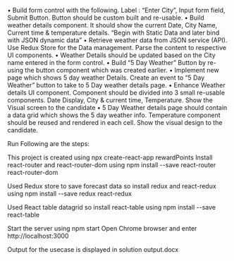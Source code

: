 •	Build form control with the following. Label : “Enter City”, Input form field, Submit Button. Button should be custom built and re-usable.
•	Build weather details component. It should show the current Date, City Name, Current time & temperature details. “Begin with Static Data and later bind with JSON dynamic data”
•	Retrieve weather data from JSON service (API). Use Redux Store for the Data management. Parse the content to respective UI components.
•	Weather Details should be updated based on the City name entered in the form control.
•	Build “5 Day Weather” Button by re-using the button component which was created earlier.
•	Implement new page which shows 5 day weather Details. Create an event to “5 Day Weather” button to take to 5 Day weather details page.
•	Enhance Weather details UI component. Component should be divided into 3 small re-usable components. Date Display, City & current time, Temperature. Show the Visual screen to the candidate 
•	5 Day Weather details page should contain a data grid which shows the 5 day weather info. Temperature component should be reused and rendered in each cell. Show the visual design to the candidate.


Run Following are the steps:

This project is created using npx create-react-app rewardPoints
Install react-router and react-router-dom using npm install --save react-router react-router-dom

Used Redux store to save forecast data so install redux and react-redux using npm install --save redux react-redux

Used React table datagrid so install react-table using npm install --save react-table

Start the server using npm start
Open Chrome browser and enter http://localhost:3000

Output for the usecase is displayed in solution output.docx

